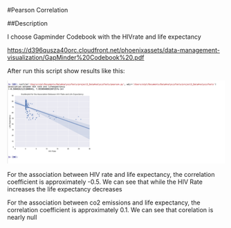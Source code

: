 #Pearson Correlation

##Description

I choose Gapminder Codebook with the HIVrate and life expectancy 

https://d396qusza40orc.cloudfront.net/phoenixassets/data-management-visualization/GapMinder%20Codebook%20.pdf

After run this script show results like this:

![alt tag](https://github.com/marlonsvl/project3_DataAnalysisTools/blob/master/images/ing1.png)

For the association between HIV rate and life expectancy, the correlation coefficient is approximately -0.5. We can see that while the HIV Rate increases the life expectancy decreases

For the association between co2 emissions and life expectancy, the correlation coefficient is approximately 0.1. We can see that corelation is nearly null



